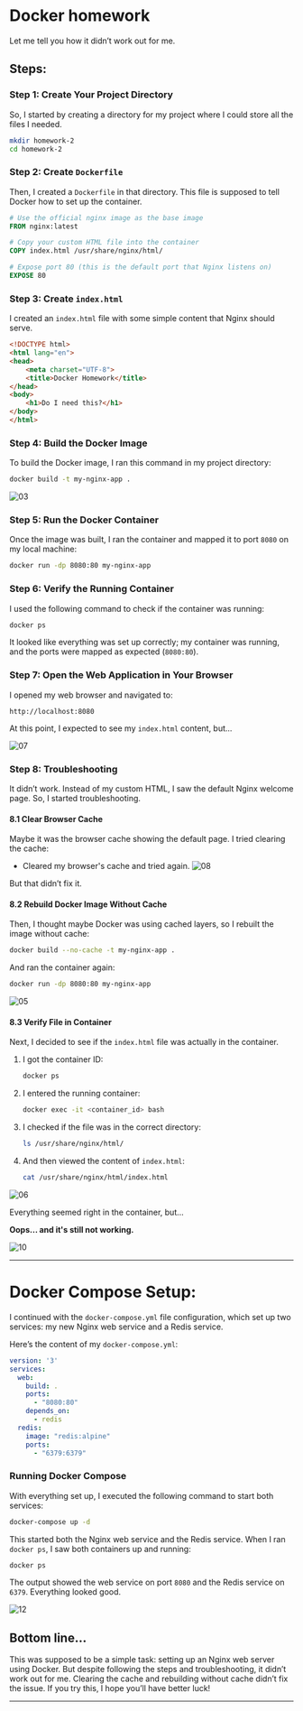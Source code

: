 
# Docker homework

Let me tell you how it didn’t work out for me.

## Steps:

### Step 1: Create Your Project Directory
So, I started by creating a directory for my project where I could store all the files I needed.

```bash
mkdir homework-2
cd homework-2
```

### Step 2: Create `Dockerfile`
Then, I created a `Dockerfile` in that directory. This file is supposed to tell Docker how to set up the container.

```dockerfile
# Use the official nginx image as the base image
FROM nginx:latest

# Copy your custom HTML file into the container
COPY index.html /usr/share/nginx/html/

# Expose port 80 (this is the default port that Nginx listens on)
EXPOSE 80
```

### Step 3: Create `index.html`
I created an `index.html` file with some simple content that Nginx should serve.

```html
<!DOCTYPE html>
<html lang="en">
<head>
    <meta charset="UTF-8">
    <title>Docker Homework</title>
</head>
<body>
    <h1>Do I need this?</h1>
</body>
</html>
```

### Step 4: Build the Docker Image
To build the Docker image, I ran this command in my project directory:

```bash
docker build -t my-nginx-app .
```

![03](https://github.com/user-attachments/assets/940f44dc-960d-4864-a856-7fc3b37b7167)

### Step 5: Run the Docker Container
Once the image was built, I ran the container and mapped it to port `8080` on my local machine:

```bash
docker run -dp 8080:80 my-nginx-app
```

### Step 6: Verify the Running Container
I used the following command to check if the container was running:

```bash
docker ps
```

It looked like everything was set up correctly; my container was running, and the ports were mapped as expected (`8080:80`).

### Step 7: Open the Web Application in Your Browser
I opened my web browser and navigated to:

```
http://localhost:8080
```

At this point, I expected to see my `index.html` content, but...

![07](https://github.com/user-attachments/assets/6bf7a6ef-9e0f-4d74-8bfa-95fdf0837be9)

### Step 8: Troubleshooting

It didn’t work. Instead of my custom HTML, I saw the default Nginx welcome page. So, I started troubleshooting.

#### 8.1 Clear Browser Cache
Maybe it was the browser cache showing the default page. I tried clearing the cache:

- Cleared my browser's cache and tried again.
![08](https://github.com/user-attachments/assets/4ed31dae-1426-4109-a091-f2848b5b349a)

But that didn’t fix it.

#### 8.2 Rebuild Docker Image Without Cache
Then, I thought maybe Docker was using cached layers, so I rebuilt the image without cache:

```bash
docker build --no-cache -t my-nginx-app .
```

And ran the container again:

```bash
docker run -dp 8080:80 my-nginx-app
```
![05](https://github.com/user-attachments/assets/83a08ed0-bdd1-4caa-a581-e903ea32fed1)


#### 8.3 Verify File in Container
Next, I decided to see if the `index.html` file was actually in the container.

1. I got the container ID:
   ```bash
   docker ps
   ```

2. I entered the running container:
   ```bash
   docker exec -it <container_id> bash
   ```

3. I checked if the file was in the correct directory:
   ```bash
   ls /usr/share/nginx/html/
   ```

4. And then viewed the content of `index.html`:
   ```bash
   cat /usr/share/nginx/html/index.html
   ```
![06](https://github.com/user-attachments/assets/520fee8f-36fb-418b-838e-d6a821016d1d)

Everything seemed right in the container, but...

**Oops... and it's still not working.**

![10](https://github.com/user-attachments/assets/20a1042b-ede9-4603-a176-bbea4201f075)

---

# Docker Compose Setup:

I continued with the `docker-compose.yml` file configuration, which set up two services: my new Nginx web service and a Redis service.

Here’s the content of my `docker-compose.yml`:

```yaml
version: '3'
services:
  web:
    build: .
    ports:
      - "8080:80"
    depends_on:
      - redis
  redis:
    image: "redis:alpine"
    ports:
      - "6379:6379"
```

### Running Docker Compose

With everything set up, I executed the following command to start both services:

```bash
docker-compose up -d
```

This started both the Nginx web service and the Redis service. When I ran `docker ps`, I saw both containers up and running:

```bash
docker ps
```

The output showed the web service on port `8080` and the Redis service on `6379`. Everything looked good.

![12](https://github.com/user-attachments/assets/56d3b30e-878a-4532-8f46-5ff3b0f30c5e)

## Bottom line...
This was supposed to be a simple task: setting up an Nginx web server using Docker. 
But despite following the steps and troubleshooting, it didn’t work out for me. Clearing the cache and rebuilding without cache didn’t fix the issue. If you try this, I hope you’ll have better luck!

---
